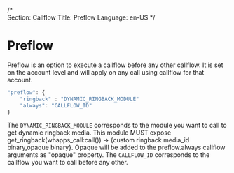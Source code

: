 /*                                                                                                                                                                                                                                                                                                 
Section: Callflow
Title: Preflow
Language: en-US
*/

# Preflow

Preflow is an option to execute a callflow before any other callflow. It is set on the account level and will apply on any call using callflow for that account.

```Javascript
"preflow": {
	"ringback" : "DYNAMIC_RINGBACK_MODULE"
    "always": "CALLFLOW_ID"
}
```
The `DYNAMIC_RINGBACK_MODULE` corresponds to the module you want to call to get dynamic ringback media. This module MUST expose get_ringback(whapps_call:call()) -> {custom ringback media_id binary,opaque binary}. Opaque will be added to the preflow.always callflow arguments as "opaque" property.
The `CALLFLOW_ID` corresponds to the callflow you want to call before any other.
